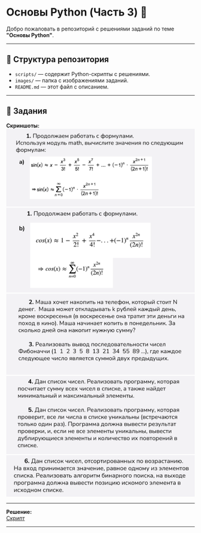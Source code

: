 # Основы Python (Часть 3) 🐍
Добро пожаловать в репозиторий с решениями заданий по теме **"Основы Python"**.

---

## 📁 Структура репозитория
- `scripts/` — содержит Python-скрипты с решениями.
- `images/` — папка с изображениями заданий.
- `README.md` — этот файл с описанием.

---

## 📜 Задания

**Скриншоты:**  
![Задание 1a](images/zadanie_1_a.png)
![Задание 1b](images/zadanie_1_b.png)
![Задание 2, 3](images/zadanie_2_3.png)
![Задание 4, 5](images/zadanie_4_5.png)
![Задание 6](images/zadanie_6.png)

---

**Решение:**  
[Скрипт](scripts)

---
